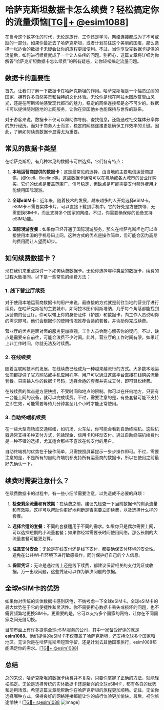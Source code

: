 # 哈萨克斯坦数据卡怎么续费？轻松搞定你的流量烦恼[[TG💪+ @esim1088](https://t.me/s/esim1088)]

在当今这个数字化的时代，无论是旅行、工作还是学习，网络连接都成为了不可或缺的一部分。如果你最近去了哈萨克斯坦，或者计划前往这个美丽的国度，那么选择一张适合的数据卡无疑会让你的旅程更加便利。不过，当你享受完数据卡提供的流量后，如何进行续费就成了一个让人头疼的问题。别担心，这篇文章将详细为你解答“哈萨克斯坦数据卡怎么续费”的所有疑惑，让你轻松搞定流量问题。

## 数据卡的重要性

首先，让我们了解一下数据卡在哈萨克斯坦的作用。哈萨克斯坦是一个幅员辽阔的国家，拥有许多自然美景和独特的文化体验。无论你是想在阿拉木图欣赏雪山风光，还是在阿斯塔纳感受现代都市的魅力，稳定的网络连接都是必不可少的。数据卡可以提供随时随地的上网服务，让你在异国他乡也能保持与世界的联系。

对于游客来说，数据卡不仅可以帮助你导航、查找信息，还能通过社交媒体分享你的旅行经历。而对于商务人士而言，稳定的网络连接更是确保工作效率的关键。因此，了解如何续费数据卡显得尤为重要。

## 常见的数据卡类型

在哈萨克斯坦，有几种常见的数据卡可供选择，它们各有特点：

1. **本地运营商提供的数据卡**：这是最常见的选择，由当地的主要电信运营商提供，如Kcell、Beeline等。这些数据卡通常可以在机场或各大城市的营业厅购买。它们的优点是覆盖范围广、信号稳定，但缺点是可能需要支付额外费用才能使用国际漫游。

2. **全球eSIM卡**：近年来，随着技术的发展，越来越多的人开始选择eSIM卡。eSIM卡不需要实体卡片，可以直接下载到手机中。它的好处是方便携带、无需更换SIM卡，而且支持多个国家的网络。不过，你需要确保你的设备支持eSIM功能。

3. **国际漫游套餐**：如果你已经开通了国际漫游服务，那么在哈萨克斯坦也可以直接使用本国的手机号码上网。这种方式的优点是操作简单，但可能会因为高昂的费用而让人望而却步。

## 如何续费数据卡？

现在我们来重点探讨一下如何续费数据卡。无论你选择哪种类型的数据卡，续费的过程大致相同。以下是一些常见的续费方法：

### 1. 线下营业厅续费

对于使用本地运营商数据卡的用户来说，最直接的方式就是前往当地的营业厅进行续费。在哈萨克斯坦的主要城市，如阿拉木图和阿斯塔纳，几乎每个角落都能找到运营商的营业厅。你可以带上你的身份证件（护照）和数据卡，向工作人员说明你的需求即可。他们会根据你的使用情况推荐合适的套餐，并协助你完成续费。

营业厅的优点是面对面的服务更加直观，工作人员会耐心解答你的疑问。不过，缺点是需要亲自前往，可能会浪费不少时间。此外，营业厅的工作时间有限，如果赶上非工作时间，你就无法及时续费。

### 2. 在线续费

随着互联网技术的发展，在线续费已经成为一种越来越流行的方式。大多数本地运营商都提供了官方网站或手机应用程序，用户可以通过这些平台直接在线购买流量套餐。只需输入你的数据卡号码，选择合适的套餐并完成支付，即可轻松续费。

在线续费的优点是方便快捷，不受时间和地点的限制。你可以在任何地方，只要有一台能上网的设备，就可以完成续费。不过，需要注意的是，有些套餐可能不支持立即生效，可能需要等待几分钟甚至几个小时才能正常使用。

### 3. 自助终端机续费

在一些大型商场或交通枢纽，如机场、火车站，你可能会看到自助终端机。这些机器通常支持多种支付方式，包括现金、信用卡和移动支付。通过自助终端机续费也是一种不错的选择，尤其适合那些不喜欢在线支付的用户。

自助终端机的优势在于操作简单，只需按照屏幕提示一步步操作即可。不过，需要注意的是，不是所有的自助终端机都支持所有运营商的数据卡，所以在使用之前最好先确认一下。

## 续费时需要注意什么？

在续费数据卡的过程中，有一些小细节需要注意，以免造成不必要的麻烦：

1. **检查剩余流量和有效期**：在续费之前，建议先检查一下当前数据卡的剩余流量和有效期。这样可以帮助你更好地判断是否需要立即续费，以及选择什么样的套餐。

2. **选择合适的套餐**：不同的套餐适用于不同的需求。如果你只是偶尔需要上网，可以选择短期的小流量套餐；如果你经常需要长时间使用网络，那么长期的大流量套餐可能更划算。

3. **注意支付安全**：无论是在线支付还是线下支付，都要确保支付环境的安全性。避免在公共Wi-Fi环境下进行敏感操作，同时保护好自己的个人信息。

4. **保留凭证**：无论是通过线上还是线下续费，都建议保留相关的支付凭证或收据。万一出现问题，这些凭证可以作为解决问题的依据。

## 全球eSIM卡的优势

如果你对传统的实体数据卡感到厌倦，不妨考虑一下全球eSIM卡。全球eSIM卡的最大优势在于它的便捷性和灵活性。你不需要担心数据卡丢失或损坏的问题，也不需要频繁地更换SIM卡。更重要的是，它可以支持多个国家的网络，让你在不同国家之间无缝切换。

目前市面上有许多提供全球eSIM服务的公司，其中一家备受好评的就是**esim1088**。他们提供的eSIM卡不仅覆盖了哈萨克斯坦，还支持全球多个国家和地区。无论你是在哈萨克斯坦短暂停留，还是计划去其他国家旅行，esim1088都能满足你的需求。[[TG💪+ @esim1088](https://t.me/s/esim1088)]

## 总结

总的来说，哈萨克斯坦的数据卡续费并不复杂，只要你掌握了正确的方法，就能轻松搞定。无论是选择传统的实体数据卡还是新兴的全球eSIM卡，都有各自的优势和适用场景。希望这篇文章能帮助你在哈萨克斯坦的旅程更加顺畅。记住，无论你选择哪种方式，保持良好的网络连接都能让你的旅行体验更加愉快。最后，祝你旅途愉快！[[TG💪+ @esim1088](https://t.me/s/esim1088) ![Image](https://i.postimg.cc/4NQfJmqS/Snipaste-2025-05-13-00-14-12.png)]